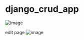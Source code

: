 ﻿# django_crud_app
![image](https://user-images.githubusercontent.com/61457302/124963613-a8875380-e03d-11eb-8769-fac6b7fc19af.png)


edit page
![image](https://user-images.githubusercontent.com/61457302/124963649-b341e880-e03d-11eb-8c84-66bf9838524b.png)
